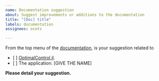 ```yaml
---
name: Documentation suggestion
about: Suggest improvements or additions to the documentation
title: "[Doc] title"
labels: documentation
assignees: ocots

---
```


From the top menu of the [documentation](https://control-toolbox.org), is your suggestion related to

- [ ] [OptimalControl.jl](https://control-toolbox.org/OptimalControl.jl/).
- [ ] The application: [GIVE THE NAME]

**Please detail your suggestion.**

